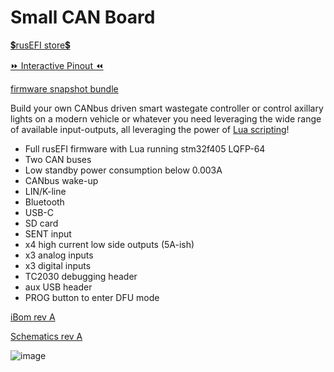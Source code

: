 # Small CAN Board

[💲rusEFI store💲](https://www.shop.rusefi.com/shop/p/smallcanboard)

[⏩ Interactive Pinout ⏪](https://rusefi.com/docs/pinouts/hellen/small-can-board/)

[firmware snapshot bundle](https://rusefi.com/build_server/rusefi_bundle_small-can-board.zip)

Build your own CANbus driven smart wastegate controller or control axillary lights on a modern vehicle or whatever you need leveraging the wide range of available input-outputs, all leveraging the power of [Lua scripting](https://github.com/rusefi/rusefi/wiki/Lua-Scripting)!

* Full rusEFI firmware with Lua running stm32f405 LQFP-64
* Two CAN buses
* Low standby power consumption below 0.003A
* CANbus wake-up
* LIN/K-line
* Bluetooth
* USB-C
* SD card
* SENT input
* x4 high current low side outputs (5A-ish)
* x3 analog inputs
* x3 digital inputs
* TC2030 debugging header
* aux USB header
* PROG button to enter DFU mode

[iBom rev A](https://rusefi.com/docs/ibom/small-can-board-a-ibom.html)

[Schematics rev A](Hardware/Hellen/small-can-board-a-schematic.pdf)

![image](https://github.com/rusefi/rusefi/assets/48498823/bc9f33da-46a9-48fe-ba04-6eb8e0269bbf)
